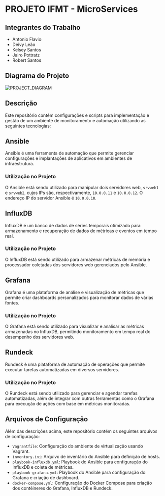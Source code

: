 # PROJETO IFMT - MicroServices

## Integrantes do Trabalho

- Antonio Flavio
- Deivy Leão
- Kelsey Santos
- Jairo Pottratz
- Robert Santos

## Diagrama do Projeto
![PROJECT_DIAGRAM](https://hackmd.io/_uploads/rJVTagqAT.png)


## Descrição
Este repositório contém configurações e scripts para implementação e gestão de um ambiente de monitoramento e automação utilizando as seguintes tecnologias:

## Ansible

Ansible é uma ferramenta de automação que permite gerenciar configurações e implantações de aplicativos em ambientes de infraestrutura.

### Utilização no Projeto

O Ansible está sendo utilizado para manipular dois servidores web, `srvweb1` e `srvweb2`, cujos IPs são, respectivamente, `10.0.0.11` e `10.0.0.12`. O endereço IP do servidor Ansible é `10.0.0.10`.

## InfluxDB

InfluxDB é um banco de dados de séries temporais otimizado para armazenamento e recuperação de dados de métricas e eventos em tempo real.

### Utilização no Projeto

O InfluxDB está sendo utilizado para armazenar métricas de memória e processador coletadas dos servidores web gerenciados pelo Ansible.

## Grafana

Grafana é uma plataforma de análise e visualização de métricas que permite criar dashboards personalizados para monitorar dados de várias fontes.

### Utilização no Projeto

O Grafana está sendo utilizado para visualizar e analisar as métricas armazenadas no InfluxDB, permitindo monitoramento em tempo real do desempenho dos servidores web.

## Rundeck

Rundeck é uma plataforma de automação de operações que permite executar tarefas automatizadas em diversos servidores.

### Utilização no Projeto

O Rundeck está sendo utilizado para gerenciar e agendar tarefas automatizadas, além de integrar com outras ferramentas como o Grafana para execução de ações com base em métricas monitoradas.

## Arquivos de Configuração

Além das descrições acima, este repositório contém os seguintes arquivos de configuração:

- `Vagrantfile`: Configuração do ambiente de virtualização usando Vagrant.
- `inventory.ini`: Arquivo de inventário do Ansible para definição de hosts.
- `playbook-influxdb.yml`: Playbook do Ansible para configuração do InfluxDB e coleta de métricas.
- `playbook-grafana.yml`: Playbook do Ansible para configuração do Grafana e criação de dashboard.
- `docker-compose.yml`: Configuração do Docker Compose para criação dos contêineres do Grafana, InfluxDB e Rundeck.





